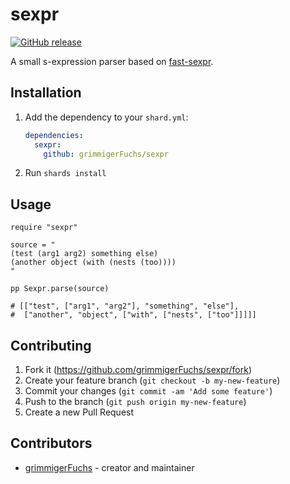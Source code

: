 # sexpr

[![GitHub release](https://img.shields.io/github/release/grimmigerFuchs/sexpr.svg)](https://github.com/grimmigerFuchs/sexpr/releases)

A small s-expression parser based on [fast-sexpr](https://github.com/benthepoet/fast-sexpr).

## Installation

1. Add the dependency to your `shard.yml`:

   ```yaml
   dependencies:
     sexpr:
       github: grimmigerFuchs/sexpr
   ```

2. Run `shards install`

## Usage

```crystal
require "sexpr"

source = "
(test (arg1 arg2) something else)
(another object (with (nests (too))))
"

pp Sexpr.parse(source)

# [["test", ["arg1", "arg2"], "something", "else"],
#  ["another", "object", ["with", ["nests", ["too"]]]]]
```

## Contributing

1. Fork it (<https://github.com/grimmigerFuchs/sexpr/fork>)
2. Create your feature branch (`git checkout -b my-new-feature`)
3. Commit your changes (`git commit -am 'Add some feature'`)
4. Push to the branch (`git push origin my-new-feature`)
5. Create a new Pull Request

## Contributors

- [grimmigerFuchs](https://github.com/grimmigerFuchs) - creator and maintainer
